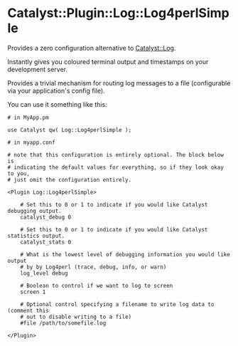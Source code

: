 Catalyst::Plugin::Log::Log4perlSimple
=====================================

Provides a zero configuration alternative to [Catalyst::Log][].

Instantly gives you coloured terminal output and timestamps on your development
server.

Provides a trivial mechanism for routing log messages to a file (configurable
via your application's config file).

You can use it something like this:

    # in MyApp.pm

    use Catalyst qw( Log::Log4perlSimple );

    # in myapp.conf

    # note that this configuration is entirely optional. The block below is
    # indicating the default values for everything, so if they look okay to you,
    # just omit the configuration entirely.

    <Plugin Log::Log4perlSimple>

        # Set this to 0 or 1 to indicate if you would like Catalyst debugging output.
        catalyst_debug 0

        # Set this to 0 or 1 to indicate if you would like Catalyst statistics output.
        catalyst_stats 0

        # What is the lowest level of debugging information you would like output
        # by by Log4perl (trace, debug, info, or warn)
        log_level debug

        # Boolean to control if we want to log to screen
        screen 1

        # Optional control specifying a filename to write log data to (comment this
        # out to disable writing to a file)
        #file /path/to/somefile.log

    </Plugin>

[Catalyst::Log]: http://search.cpan.org/~bobtfish/Catalyst-Runtime-5.80032/lib/Catalyst/Log.pm
